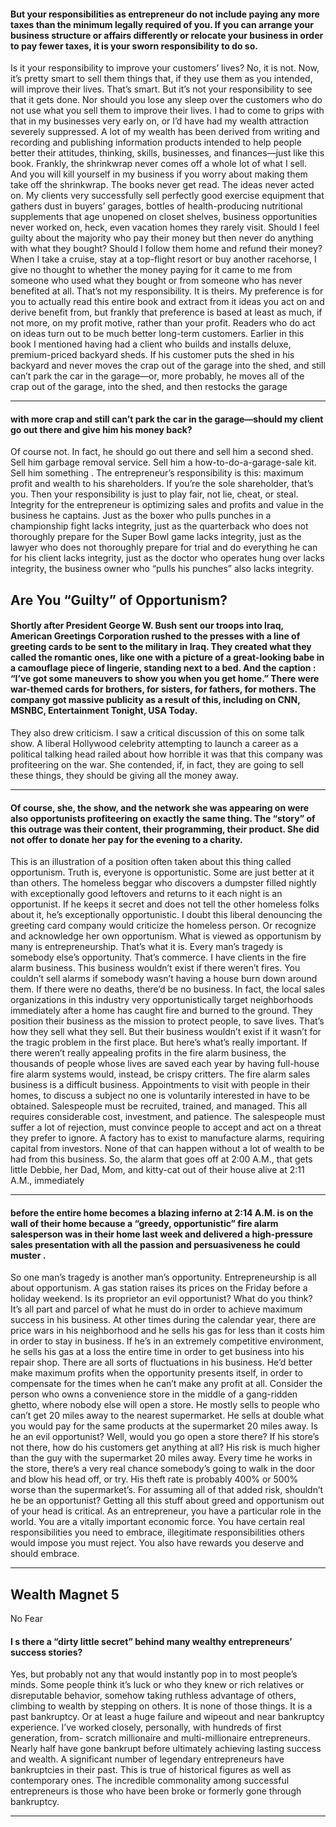 #### But your responsibilities as entrepreneur do not include paying any more taxes than the minimum legally required of you. If you can arrange your business structure or affairs differently or relocate your business in order to pay fewer taxes, it is your sworn responsibility to do so.
 Is it your responsibility to improve your customers’ lives? No, it is not. Now, it’s pretty smart to sell them things that, if they use them as you intended, will improve their lives. That’s smart. But it’s not your responsibility to see that it gets done. Nor should you lose any sleep over the customers who do not use what you sell them to improve their lives.
 I had to come to grips with that in my businesses very early on, or I’d have had my wealth attraction severely suppressed. A lot of my wealth has been derived from writing and recording and publishing information products intended to help people better their attitudes, thinking, skills, businesses, and finances—just like this book. Frankly, the shrinkwrap never comes off a whole lot of what I sell. And you will kill yourself in my business if you worry about making them take off the shrinkwrap. The books never get read. The ideas never acted on. My clients very successfully sell perfectly good exercise equipment that gathers dust in buyers’ garages, bottles of health-producing nutritional supplements that age unopened on closet shelves, business opportunities never worked on, heck, even vacation homes they rarely visit.
 Should I feel guilty about the majority who pay their money but then never do anything with what they bought? Should I follow them home and refund their money? When I take a cruise, stay at a top-flight resort or buy another racehorse, I give no thought to whether the money paying for it came to me from someone who used what they bought or from someone who has never benefited at all. That’s not my responsibility. It is theirs.
 My preference is for you to actually read this entire book and extract from it ideas you act on and derive benefit from, but frankly that preference is based at least as much, if not more, on my profit motive, rather than your profit. Readers who do act on ideas turn out to be much better long-term customers.
 Earlier in this book I mentioned having had a client who builds and installs deluxe, premium-priced backyard sheds. If his customer puts the shed in his backyard and never moves the crap out of the garage into the shed, and still can’t park the car in the garage—or, more probably, he moves all of the crap out of the garage, into the shed, and then restocks the garage

-----

#### with more crap and still can’t park the car in the garage—should my client go out there and give him his money back?
 Of course not. In fact, he should go out there and sell him a second shed. Sell him garbage removal service. Sell him a how-to-do-a-garage-sale kit. Sell him something .
 The entrepreneur’s responsibility is this: maximum profit and wealth to his shareholders. If you’re the sole shareholder, that’s you. Then your responsibility is just to play fair, not lie, cheat, or steal. Integrity for the entrepreneur is optimizing sales and profits and value in the business he captains.
 Just as the boxer who pulls punches in a championship fight lacks integrity, just as the quarterback who does not thoroughly prepare for the Super Bowl game lacks integrity, just as the lawyer who does not thoroughly prepare for trial and do everything he can for his client lacks integrity, just as the doctor who operates hung over lacks integrity, the business owner who “pulls his punches” also lacks integrity.

## Are You “Guilty” of Opportunism?

#### Shortly after President George W. Bush sent our troops into Iraq, American Greetings Corporation rushed to the presses with a line of greeting cards to be sent to the military in Iraq. They created what they called the romantic ones, like one with a picture of a great-looking babe in a camouflage piece of lingerie, standing next to a bed. And the caption : “I’ve got some maneuvers to show you when you get home.” There were war-themed cards for brothers, for sisters, for fathers, for mothers. The company got massive publicity as a result of this, including on CNN, MSNBC, Entertainment Tonight, USA Today.
 They also drew criticism. I saw a critical discussion of this on some talk show. A liberal Hollywood celebrity attempting to launch a career as a political talking head railed about how horrible it was that this company was profiteering on the war. She contended, if, in fact, they are going to sell these things, they should be giving all the money away.

-----

#### Of course, she, the show, and the network she was appearing on were also opportunists profiteering on exactly the same thing. The “story” of this outrage was their content, their programming, their product. She did not offer to donate her pay for the evening to a charity.
 This is an illustration of a position often taken about this thing called opportunism. Truth is, everyone is opportunistic. Some are just better at it than others. The homeless beggar who discovers a dumpster filled nightly with exceptionally good leftovers and returns to it each night is an opportunist. If he keeps it secret and does not tell the other homeless folks about it, he’s exceptionally opportunistic. I doubt this liberal denouncing the greeting card company would criticize the homeless person. Or recognize and acknowledge her own opportunism.
 What is viewed as opportunism by many is entrepreneurship. That’s what it is. Every man’s tragedy is somebody else’s opportunity. That’s commerce.
 I have clients in the fire alarm business. This business wouldn’t exist if there weren’t fires. You couldn’t sell alarms if somebody wasn’t having a house burn down around them. If there were no deaths, there’d be no business. In fact, the local sales organizations in this industry very opportunistically target neighborhoods immediately after a home has caught fire and burned to the ground.
 They position their business as the mission to protect people, to save lives. That’s how they sell what they sell. But their business wouldn’t exist if it wasn’t for the tragic problem in the first place.
 But here’s what’s really important. If there weren’t really appealing profits in the fire alarm business, the thousands of people whose lives are saved each year by having full-house fire alarm systems would, instead, be crispy critters. The fire alarm sales business is a difficult business. Appointments to visit with people in their homes, to discuss a subject no one is voluntarily interested in have to be obtained. Salespeople must be recruited, trained, and managed. This all requires considerable cost, investment, and patience. The salespeople must suffer a lot of rejection, must convince people to accept and act on a threat they prefer to ignore. A factory has to exist to manufacture alarms, requiring capital from investors.
 None of that can happen without a lot of wealth to be had from this business.
 So, the alarm that goes off at 2:00 A.M., that gets little Debbie, her Dad, Mom, and kitty-cat out of their house alive at 2:11 A.M., immediately

-----

#### before the entire home becomes a blazing inferno at 2:14 A.M. is on the wall of their home because a “greedy, opportunistic” fire alarm salesperson was in their home last week and delivered a high-pressure sales presentation with all the passion and persuasiveness he could muster .
 So one man’s tragedy is another man’s opportunity. Entrepreneurship is all about opportunism.
 A gas station raises its prices on the Friday before a holiday weekend. Is its proprietor an evil opportunist? What do you think? It’s all part and parcel of what he must do in order to achieve maximum success in his business. At other times during the calendar year, there are price wars in his neighborhood and he sells his gas for less than it costs him in order to stay in business. If he’s in an extremely competitive environment, he sells his gas at a loss the entire time in order to get business into his repair shop.
 There are all sorts of fluctuations in his business. He’d better make maximum profits when the opportunity presents itself, in order to compensate for the times when he can’t make any profit at all.
 Consider the person who owns a convenience store in the middle of a gang-ridden ghetto, where nobody else will open a store. He mostly sells to people who can’t get 20 miles away to the nearest supermarket. He sells at double what you would pay for the same products at the supermarket 20 miles away. Is he an evil opportunist? Well, would you go open a store there? If his store’s not there, how do his customers get anything at all? His risk is much higher than the guy with the supermarket 20 miles away. Every time he works in the store, there’s a very real chance somebody’s going to walk in the door and blow his head off, or try. His theft rate is probably 400% or 500% worse than the supermarket’s. For assuming all of that added risk, shouldn’t he be an opportunist?
 Getting all this stuff about greed and opportunism out of your head is critical. As an entrepreneur, you have a particular role in the world. You are a vitally important economic force. You have certain real responsibilities you need to embrace, illegitimate responsibilities others would impose you must reject. You also have rewards you deserve and should embrace.



-----

## Wealth Magnet 5

 No Fear

#### I s there a “dirty little secret” behind many wealthy entrepreneurs’ success stories?
 Yes, but probably not any that would instantly pop in to most people’s minds. Some people think it’s luck or who they knew or rich relatives or disreputable behavior, somehow taking ruthless advantage of others, climbing to wealth by stepping on others. It is none of those things.
 It is a past bankruptcy. Or at least a huge failure and wipeout and near bankruptcy experience.
 I’ve worked closely, personally, with hundreds of first generation, from- scratch millionaire and multi-millionaire entrepreneurs. Nearly half have gone bankrupt before ultimately achieving lasting success and wealth. A significant number of legendary entrepreneurs have bankruptcies in their past. This is true of historical figures as well as contemporary ones. The incredible commonality among successful entrepreneurs is those who have been broke or formerly gone through bankruptcy.

-----